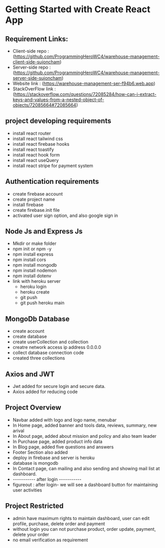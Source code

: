 # Getting Started with Create React App

## Requirement Links:

- Client-side repo : (https://github.com/ProgrammingHeroWC4/warehouse-management-client-side-sujoncham)
- Server-side repo : (https://github.com/ProgrammingHeroWC4/warehouse-management-server-side-sujoncham)
- Website link : (https://warehouse-management-ser-f94b6.web.app)
- StackOverFlow link : (https://stackoverflow.com/questions/72085284/how-can-i-extract-keys-and-values-from-a-nested-object-of-objects/72085664#72085664)

## project developing requirements

- install react router
- install react tailwind css
- install react firebase hooks
- install react toastify
- install react hook form
- install react useQuery
- install react stripe for payment system

## Authentication requirements

- create firebase account
- create project name
- install firebase
- create firebase.init file
- activated user sign option, and also google sign in

## Node Js and Express Js

- Mkdir or make folder
- npm init or npm -y
- npm install express
- npm install cors
- npm install mongodb
- npm install nodemon
- npm install dotenv
- link with heroku server
  - heroku login
  - heroku create
  - git push
  - git push heroku main

## MongoDb Database

- create account
- create database
- create userCollection and collection
- creatre network access ip address 0.0.0.0
- collect database connection code
- created three collections

## Axios and JWT

- Jwt added for secure login and secure data.
- Axios added for reducing code

## Project Overview

- Navbar added with logo and logo name, menubar
- In Home page, added banner and tools data, reviews, summary, new arival
- In About page, added about mission and policy and also team leader
- In Purchase page, added product info data
- In Blog page, added five questions and answers
- Footer Section also added
- deploy in firebase and server is heroku
- database is mongodb
- In Contact page, can mailing and also sending and showing mail list at dashboard.
- ----------- after login -----------
- figureout : after login- we will see a dashboard button for maintaining user activities

## Project Restricted

- admin have maximum rights to maintain dashboard, user can edit profile, purchase, delete order and payment
- without login you can not purchase product, order update, payment, delete your order
- no email verification as requirement
